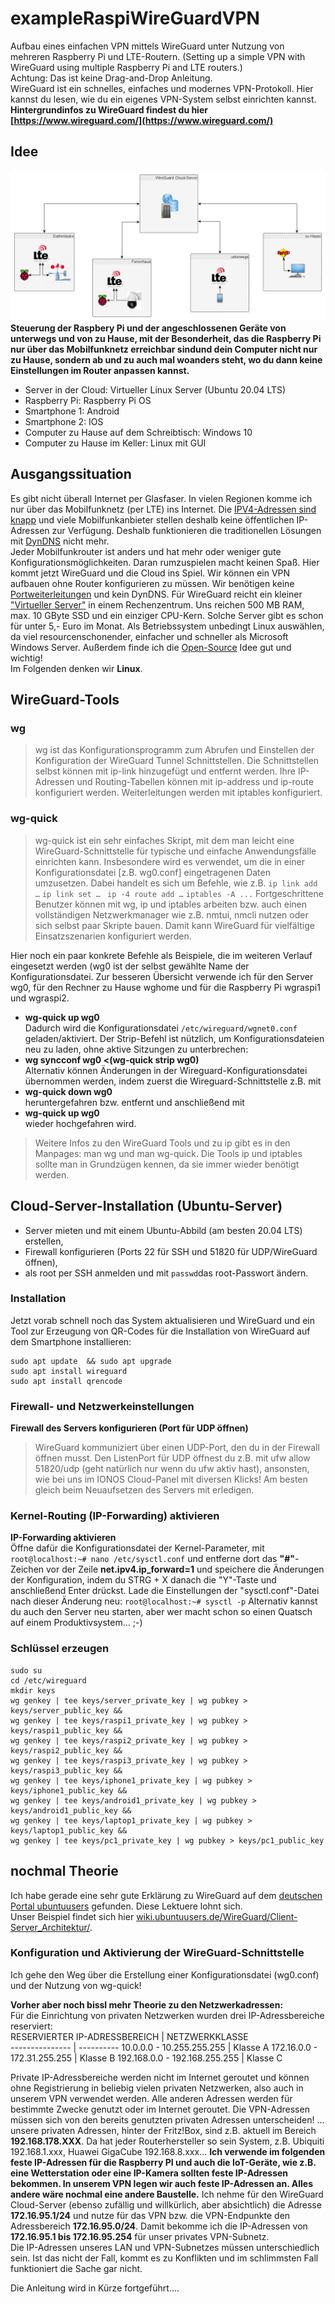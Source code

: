 # exampleRaspiWireGuardVPN
Aufbau eines einfachen VPN mittels WireGuard unter Nutzung von mehreren Raspberry Pi und LTE-Routern.
(Setting up a simple VPN with WireGuard using multiple Raspberry Pi and LTE routers.)  
Achtung: Das ist keine Drag-and-Drop Anleitung.  
WireGuard ist ein schnelles, einfaches und modernes VPN-Protokoll. Hier kannst du lesen, wie du ein eigenes VPN-System selbst einrichten kannst. 
**Hintergrundinfos zu WireGuard findest du hier [https://www.wireguard.com/](https://www.wireguard.com/)** 
## Idee ##
![Netzwerk](WireGuard_Gartenlaube.png)
**Steuerung der Raspbery Pi und der angeschlossenen Geräte von unterwegs und von zu Hause, mit der Besonderheit, das die Raspberry Pi nur über das Mobilfunknetz erreichbar sindund dein Computer nicht nur zu Hause, sondern ab und zu auch mal woanders steht, wo du dann keine Einstellungen im Router anpassen kannst.**  
- Server in der Cloud: Virtueller Linux Server (Ubuntu 20.04 LTS)
- Raspberry Pi: Raspberry Pi OS
- Smartphone 1: Android
- Smartphone 2: IOS
- Computer zu Hause auf dem Schreibtisch: Windows 10
- Computer zu Hause im Keller: Linux mit GUI

## Ausgangssituation ##
Es gibt nicht überall Internet per Glasfaser. In vielen Regionen komme ich nur über das Mobilfunknetz (per LTE) ins Internet. Die [IPV4-Adressen sind knapp](https://de.wikipedia.org/wiki/IPv4#Adressknappheit) und viele Mobilfunkanbieter stellen deshalb keine öffentlichen IP-Adressen zur Verfügung. Deshalb funktionieren die traditionellen Lösungen mit [DynDNS](https://de.wikipedia.org/wiki/Dynamisches_DNS) nicht mehr.  
Jeder Mobilfunkrouter ist anders und hat mehr oder weniger gute Konfigurationsmöglichkeiten. Daran rumzuspielen macht keinen Spaß. Hier kommt jetzt WireGuard und die Cloud ins Spiel. Wir können ein VPN aufbauen ohne Router konfigurieren zu müssen. Wir benötigen keine [Portweiterleitungen](https://de.wikipedia.org/wiki/Portweiterleitung) und kein DynDNS.
Für WireGuard reicht ein kleiner ["Virtueller Server"](https://de.wikipedia.org/wiki/Virtuelle_Maschine) in einem Rechenzentrum. Uns reichen 500 MB RAM, max. 10 GByte SSD und ein einziger CPU-Kern. Solche Server gibt es schon für unter 5,- Euro im Monat.
Als Betriebssystem unbedingt Linux auswählen, da viel resourcenschonender, einfacher und schneller als Microsoft Windows Server. Außerdem finde ich die [Open-Source](https://de.wikipedia.org/wiki/Open_Source) Idee gut und wichtig!  
Im Folgenden denken wir **Linux**.  
## WireGuard-Tools ##
### wg
> wg ist das Konfigurationsprogramm zum Abrufen und Einstellen der Konfiguration der WireGuard Tunnel Schnittstellen. Die Schnittstellen selbst können mit ip-link hinzugefügt und entfernt werden. Ihre IP-Adressen und Routing-Tabellen können mit ip-address und ip-route konfiguriert werden. Weiterleitungen werden mit iptables konfiguriert.

### wg-quick
> wg-quick ist ein sehr einfaches Skript, mit dem man leicht eine WireGuard-Schnittstelle für typische und einfache Anwendungsfälle einrichten kann. Insbesondere wird es verwendet, um die in einer Konfigurationsdatei [z.B. wg0.conf] eingetragenen Daten umzusetzen. Dabei handelt es sich um Befehle, wie z.B. 
`ip link add …` 
`ip link set … `
`ip -4 route add …`
`iptables -A ...`
Fortgeschrittene Benutzer können mit wg, ip und iptables arbeiten bzw. auch einen vollständigen Netzwerkmanager wie z.B. nmtui, nmcli nutzen oder sich selbst paar Skripte bauen. Damit kann WireGuard für vielfältige Einsatzszenarien konfiguriert werden.

Hier noch ein paar konkrete Befehle als Beispiele, die im weiteren Verlauf eingesetzt werden (wg0 ist der selbst gewählte Name der Konfigurationsdatei. Zur besseren Übersicht verwende ich für den Server wg0, für den Rechner zu Hause wghome und für die Raspberry Pi wgraspi1 und wgraspi2.
- **wg-quick up wg0**  
Dadurch wird die Konfigurationsdatei `/etc/wireguard/wgnet0.conf` geladen/aktiviert.
Der Strip-Befehl ist nützlich, um Konfigurationsdateien neu zu laden, ohne aktive Sitzungen zu unterbrechen:
- **wg syncconf wg0 <(wg-quick strip wg0)**  
Alternativ können Änderungen in der Wireguard-Konfigurationsdatei übernommen werden, indem zuerst die Wireguard-Schnittstelle z.B. mit
- **wg-quick down wg0**  
heruntergefahren bzw. entfernt und anschließend mit
- **wg-quick up wg0**  
wieder hochgefahren wird.

>Weitere Infos zu den WireGuard Tools und zu ip gibt es in den Manpages: man wg und man wg-quick. Die Tools ip und iptables sollte man in Grundzügen kennen, da sie immer wieder benötigt werden.

## Cloud-Server-Installation (Ubuntu-Server) ##
- Server mieten und mit einem Ubuntu-Abbild (am besten 20.04 LTS) erstellen, 
- Firewall konfigurieren (Ports 22 für SSH und 51820 für UDP/WireGuard öffnen),
- als root per SSH anmelden und mit `passwd`das root-Passwort ändern.

### Installation ###
Jetzt vorab schnell noch das System aktualisieren und WireGuard und ein Tool zur Erzeugung von QR-Codes für die Installation von WireGuard auf dem Smartphone installieren: 
```
sudo apt update  && sudo apt upgrade  
sudo apt install wireguard  
sudo apt install qrencode  
```

### Firewall- und Netzwerkeinstellungen
**Firewall des Servers konfigurieren (Port für UDP öffnen)**  
>WireGuard kommuniziert über einen UDP-Port, den du in der Firewall öffnen musst. Den ListenPort für UDP öffnest du z.B. mit ufw allow 51820/udp (geht natürlich nur wenn du  ufw aktiv hast), ansonsten, wie bei uns im IONOS Cloud-Panel mit diversen Klicks! Am besten gleich beim Neuaufsetzen des Servers mit erledigen.

### Kernel-Routing (IP-Forwarding) aktivieren
**IP-Forwarding aktivieren**  
Öffne dafür die Konfigurationsdatei der Kernel-Parameter, mit 
`root@localhost:~# nano /etc/sysctl.conf`
und entferne dort das **"#"**-Zeichen vor der Zeile **net.ipv4.ip_forward=1**
und speichere die Änderungen der Konfiguration, indem du STRG + X danach die "Y"-Taste und anschließend Enter drückst.
Lade die Einstellungen der "sysctl.conf"-Datei nach dieser Änderung neu:
`root@localhost:~# sysctl -p`
Alternativ kannst du auch den Server neu starten, aber wer macht schon so einen Quatsch auf einem Produktivsystem…  ;-)

### Schlüssel erzeugen ###
```
sudo su  
cd /etc/wireguard  
mkdir keys  
wg genkey | tee keys/server_private_key | wg pubkey > keys/server_public_key &&  
wg genkey | tee keys/raspi1_private_key | wg pubkey > keys/raspi1_public_key &&  
wg genkey | tee keys/raspi2_private_key | wg pubkey > keys/raspi2_public_key &&  
wg genkey | tee keys/raspi3_private_key | wg pubkey > keys/raspi3_public_key &&  
wg genkey | tee keys/iphone1_private_key | wg pubkey > keys/iphone1_public_key &&  
wg genkey | tee keys/android1_private_key | wg pubkey > keys/android1_public_key &&  
wg genkey | tee keys/laptop1_private_key | wg pubkey > keys/laptop1_public_key &&   
wg genkey | tee keys/pc1_private_key | wg pubkey > keys/pc1_public_key  
```
## nochmal Theorie ##
Ich habe gerade eine sehr gute Erklärung zu WireGuard auf dem [deutschen Portal ubuntuusers](https://wiki.ubuntuusers.de/WireGuard/) gefunden. Diese Lektuere lohnt sich.  
Unser Beispiel findet sich hier [wiki.ubuntuusers.de/WireGuard/Client-Server_Architektur/](https://wiki.ubuntuusers.de/WireGuard/Client-Server_Architektur/).

### Konfiguration und Aktivierung der WireGuard-Schnittstelle 
Ich gehe den Weg über die Erstellung einer Konfigurationsdatei (wg0.conf) und der Nutzung von wg-quick!

**Vorher aber noch bissl mehr Theorie zu den Netzwerkadressen:**  
Für die Einrichtung von privaten Netzwerken wurden drei IP-Adressbereiche reserviert:  
RESERVIERTER IP-ADRESSBEREICH | NETZWERKKLASSE  
--------------- | ---------- 
10.0.0.0 - 10.255.255.255 | Klasse A
172.16.0.0 - 172.31.255.255 | Klasse B
192.168.0.0 - 192.168.255.255 | Klasse C

Private IP-Adressbereiche werden nicht im Internet geroutet und können ohne Registrierung in beliebig vielen privaten Netzwerken, also auch in unserem VPN verwendet werden. Alle anderen Adressen werden für bestimmte Zwecke genutzt oder im Internet geroutet. Die VPN-Adressen müssen sich von den bereits genutzten privaten Adressen unterscheiden!
... unsere privaten Adressen, hinter der Fritz!Box, sind z.B. aktuell im Bereich **192.168.178.XXX**. Da hat jeder Routerhersteller so sein System, z.B. Ubiquiti 192.168.1.xxx, Huawei GigaCube 192.168.8.xxx...
**Ich verwende im folgenden feste IP-Adressen für die Raspberry PI und auch die IoT-Geräte, wie z.B. eine Wetterstation oder eine IP-Kamera sollten feste IP-Adressen bekommen. In unserem VPN legen wir auch feste IP-Adressen an. Alles andere wäre nochmal eine andere Baustelle.**
Ich nehme für den WireGuard Cloud-Server (ebenso zufällig und willkürlich, aber absichtlich) die Adresse **172.16.95.1/24** und nutze für das VPN bzw. die VPN-Endpunkte den Adressbereich **172.16.95.0/24**. Damit bekomme ich die IP-Adressen von **172.16.95.1 bis 172.16.95.254** für unser privates VPN-Subnetz.  
Die IP-Adressen unseres LAN und VPN-Subnetzes müssen unterschiedlich sein. Ist das nicht der Fall, kommt es zu Konflikten und im schlimmsten Fall funktioniert die Sache gar nicht. 

Die Anleitung wird in Kürze fortgeführt....
